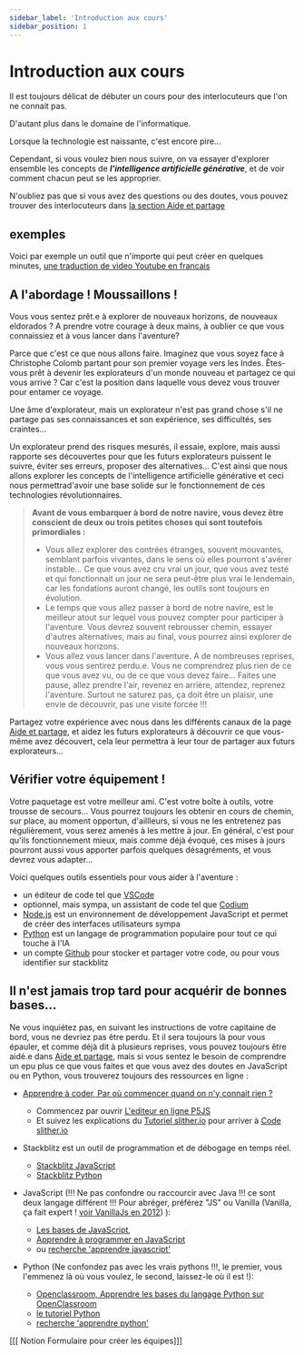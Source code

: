 ```yaml
---
sidebar_label: 'Introduction aux cours'
sidebar_position: 1
---
```


# Introduction aux cours

Il est toujours délicat de débuter un cours pour des interlocuteurs que l'on ne connait pas.

D'autant plus dans le domaine de l'informatique.

Lorsque la technologie est naissante, c'est encore pire... 

Cependant, si vous voulez bien nous suivre, on va essayer d'explorer ensemble les concepts de ***l'intelligence artificielle générative***, 
et de voir comment chacun peut se les approprier.

N'oubliez pas que si vous avez des questions ou des doutes, vous pouvez trouver des interlocuteurs dans [la section Aide et partage](../help)


## exemples

Voici par exemple un outil que n'importe qui peut créer en quelques minutes, [une traduction de video Youtube en francais](./Practice/Youtube%20video%20Translation)

## A l'abordage ! Moussaillons !
Vous vous sentez prêt.e à explorer de nouveaux horizons, de nouveaux eldorados ? A prendre votre courage à deux mains, à oublier ce que vous connaissiez
et à vous lancer dans l'aventure? 

Parce que c'est ce que nous allons faire. Imaginez que vous soyez face à Christophe Colomb partant pour son premier voyage vers les Indes. 
Êtes-vous prêt à devenir les explorateurs d'un monde nouveau et partagez ce qui vous arrive ? Car c'est la position dans laquelle vous devez vous trouver pour 
entamer ce voyage.

Une âme d'explorateur, mais un explorateur n'est pas grand chose s'il ne partage pas ses connaissances et son expérience, ses difficultés, ses craintes...

Un explorateur prend des risques mesurés, il essaie, explore, mais aussi rapporte ses découvertes pour que les futurs explorateurs puissent le suivre, 
éviter ses erreurs, proposer des alternatives... C'est ainsi que nous allons explorer les concepts de l'intelligence artificielle générative et ceci nous permettrad'avoir une base solide sur le fonctionnement de ces technologies révolutionnaires.

>**Avant de vous embarquer à bord de notre navire, vous devez être conscient de deux ou trois petites choses qui sont toutefois primordiales :** 
>    - Vous allez explorer des contrées étranges, souvent mouvantes, semblant parfois vivantes, dans le sens où elles pourront s'avérer
    instable... Ce que vous avez cru vrai un jour, que vous avez testé et qui fonctionnait un jour ne sera peut-être plus vrai le lendemain,
    car les fondations auront changé, les outils sont toujours en évolution.
>    - Le temps que vous allez passer à bord de notre navire, est le meilleur atout sur lequel vous pouvez compter pour participer à l'aventure. Vous devrez souvent rebrousser chemin, essayer d'autres alternatives, mais au final, vous pourrez ainsi explorer de nouveaux horizons. 
>    - Vous allez vous lancer dans l'aventure. A de nombreuses reprises, vous vous sentirez perdu.e. 
    Vous ne comprendrez plus rien de ce que vous avez vu, ou de ce que vous devez faire...
    Faites une pause, allez prendre l'air, revenez en arrière, attendez, reprenez l'aventure. Surtout ne saturez pas, ça doit être un plaisir, une envie de découvrir, pas une visite forcée !!!
    
Partagez votre expérience avec nous dans les différents canaux de la page [Aide et partage](../help), et aidez les futurs explorateurs à découvrir ce que vous-même avez découvert, cela leur permettra à leur tour de partager aux futurs explorateurs...

## Vérifier votre équipement !
Votre paquetage est votre meilleur ami. C'est votre boîte à outils, votre trousse de secours...
Vous pourrez toujours les obtenir en cours de chemin, sur place, au moment opportun, d'aillleurs, si vous ne les entretenez pas régulièrement, vous serez amenés à les mettre à jour. En général, c'est pour qu'ils fonctionnement mieux, mais comme déjà évoqué, ces 
mises à jours pourront aussi vous apporter parfois quelques désagréments, et vous devrez vous adapter...


Voici quelques outils essentiels pour vous aider à l'aventure :
- un éditeur de code tel que [VSCode](https://code.visualstudio.com/download)
- optionnel, mais sympa, un assistant de code tel que [Codium](https://codeium.com/vscode_tutorial?extensionName=vscode) 
- [Node.js](https://nodejs.org/en) est un environnement de développement JavaScript et permet de créer des interfaces utilisateurs sympa
- [Python](https://www.python.org/downloads/) est un langage de programmation populaire pour tout ce qui touche à l'IA
- un compte [Github](https://github.com/) pour stocker et partager votre code, ou pour vous identifier sur stackblitz

## Il n'est jamais trop tard pour acquérir de bonnes bases...

Ne vous inquiétez pas, en suivant les instructions de votre capitaine de bord, vous ne devriez pas être perdu. Et il sera toujours là pour vous épauler, et comme déjà dit à plusieurs reprises, vous pouvez toujours être aidé.e dans [Aide et partage](../help), mais si vous sentez le besoin de comprendre un epu plus ce que vous faites et que vous avez des doutes en JavaScript ou en Python, vous trouverez toujours des ressources en ligne : 


- [Apprendre à coder, Par où commencer quand on n'y connait rien ? ](http://smag0.blogspot.com/2018/01/apprendre-coder-par-ou-commencer-quand.html)
    - Commencez par ouvrir [L'editeur en ligne P5JS](https://editor.p5js.org/)
    - Et suivez les explications du [Tutoriel slither.io](http://smag0.blogspot.com/2018/01/tutoriel-slitherio-sur-p5js.html) pour arriver à [Code slither.io](http://smag0.blogspot.com/2017/12/code-slitherio-pour-p5js.html)

- Stackblitz est un outil de programmation et de débogage en temps réel. 
    - [Stackblitz JavaScript](https://stackblitz.com/?starters=vanilla)
    - [Stackblitz Python](https://stackblitz.com/?starters=native-languages)


- JavaScript (!!! Ne pas confondre ou raccourcir avec Java !!! ce sont deux langage différent !!! Pour abréger, préférez "JS" ou Vanilla (Vanilla, ça fait expert ! [voir VanillaJs en 2012](https://infodocbib.net/2020/12/frameworks-js-une-longue-histoire/)) ): 
    - [Les bases de JavaScript](https://developer.mozilla.org/fr/docs/Learn/Getting_started_with_the_web/JavaScript_basics),
    - [Apprendre à programmer en JavaScript](https://openclassrooms.com/fr/courses/7696886-apprenez-a-programmer-avec-javascript) 
    - ou [recherche 'apprendre javascript'](https://www.google.com/search?q=apprendre+javascript)

- Python (Ne confondez pas avec les vrais pythons !!!, le premier, vous l'emmenez là où vous voulez, le second, laissez-le où il est !):
    - [Openclassroom, Apprendre les bases du langage Python sur OpenClassroom](https://openclassrooms.com/fr/courses/7168871-apprenez-les-bases-du-langage-python)
    - [le tutoriel Python](https://docs.python.org/fr/3/tutorial/)
    - [recherche 'apprendre python'](https://www.google.com/search?q=apprendre+python)






[[[ Notion Formulaire pour créer les équipes]]]

